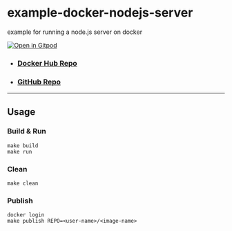 # example-docker-nodejs-server

example for running a node.js server on docker

[![Open in Gitpod](https://gitpod.io/button/open-in-gitpod.svg)](https://gitpod.io/#https://github.com/lorekkusu/example-docker)

- ### [Docker Hub Repo](https://hub.docker.com/r/lorekkusu/example-docker-nodejs-server)
- ### [GitHub Repo](https://github.com/lorekkusu/example-docker-nodejs-server)

---

## Usage

### Build & Run

```shell
make build
make run
```

### Clean

```shell
make clean
```

### Publish

```shell
docker login
make publish REPO=<user-name>/<image-name>
```
